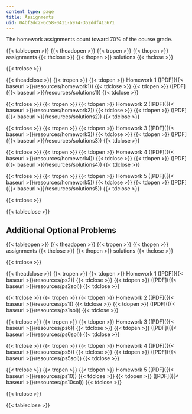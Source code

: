 ```yaml
---
content_type: page
title: Assignments
uid: 04bf2dc2-6c58-0411-a974-352ddf413671
---
```


The homework assignments count toward 70% of the course grade.

{{< tableopen >}}
{{< theadopen >}}
{{< tropen >}}
{{< thopen >}}
assignments
{{< thclose >}}
{{< thopen >}}
solutions
{{< thclose >}}

{{< trclose >}}

{{< theadclose >}}
{{< tropen >}}
{{< tdopen >}}
Homework 1 ([PDF]({{< baseurl >}}/resources/homework1))
{{< tdclose >}}
{{< tdopen >}}
([PDF]({{< baseurl >}}/resources/solutions1))
{{< tdclose >}}

{{< trclose >}}
{{< tropen >}}
{{< tdopen >}}
Homework 2 ([PDF]({{< baseurl >}}/resources/homework2))
{{< tdclose >}}
{{< tdopen >}}
([PDF]({{< baseurl >}}/resources/solutions2))
{{< tdclose >}}

{{< trclose >}}
{{< tropen >}}
{{< tdopen >}}
Homework 3 ([PDF]({{< baseurl >}}/resources/homework3))
{{< tdclose >}}
{{< tdopen >}}
([PDF]({{< baseurl >}}/resources/solutions3))
{{< tdclose >}}

{{< trclose >}}
{{< tropen >}}
{{< tdopen >}}
Homework 4 ([PDF]({{< baseurl >}}/resources/homework4))
{{< tdclose >}}
{{< tdopen >}}
([PDF]({{< baseurl >}}/resources/solutions4))
{{< tdclose >}}

{{< trclose >}}
{{< tropen >}}
{{< tdopen >}}
Homework 5 ([PDF]({{< baseurl >}}/resources/homework5))
{{< tdclose >}}
{{< tdopen >}}
([PDF]({{< baseurl >}}/resources/solutions5))
{{< tdclose >}}

{{< trclose >}}

{{< tableclose >}}

Additional Optional Problems
----------------------------

{{< tableopen >}}
{{< theadopen >}}
{{< tropen >}}
{{< thopen >}}
assignments
{{< thclose >}}
{{< thopen >}}
solutions
{{< thclose >}}

{{< trclose >}}

{{< theadclose >}}
{{< tropen >}}
{{< tdopen >}}
Homework 1 ([PDF]({{< baseurl >}}/resources/ps2))
{{< tdclose >}}
{{< tdopen >}}
([PDF]({{< baseurl >}}/resources/ps2sol))
{{< tdclose >}}

{{< trclose >}}
{{< tropen >}}
{{< tdopen >}}
Homework 2 ([PDF]({{< baseurl >}}/resources/ps1))
{{< tdclose >}}
{{< tdopen >}}
([PDF]({{< baseurl >}}/resources/ps1sol))
{{< tdclose >}}

{{< trclose >}}
{{< tropen >}}
{{< tdopen >}}
Homework 3 ([PDF]({{< baseurl >}}/resources/ps6))
{{< tdclose >}}
{{< tdopen >}}
([PDF]({{< baseurl >}}/resources/ps6sol))
{{< tdclose >}}

{{< trclose >}}
{{< tropen >}}
{{< tdopen >}}
Homework 4 ([PDF]({{< baseurl >}}/resources/ps5))
{{< tdclose >}}
{{< tdopen >}}
([PDF]({{< baseurl >}}/resources/ps5sol))
{{< tdclose >}}

{{< trclose >}}
{{< tropen >}}
{{< tdopen >}}
Homework 5 ([PDF]({{< baseurl >}}/resources/ps10))
{{< tdclose >}}
{{< tdopen >}}
([PDF]({{< baseurl >}}/resources/ps10sol))
{{< tdclose >}}

{{< trclose >}}

{{< tableclose >}}